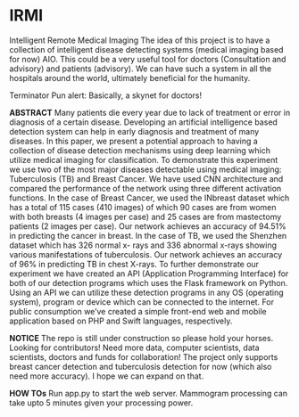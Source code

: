 # IRMI
Intelligent Remote Medical Imaging
The idea of this project is to have a collection of intelligent disease detecting systems (medical imaging based for now) AIO. This could be a very useful tool for doctors (Consultation and advisory) and patients (advisory). We can have such a system in all the hospitals around the world, ultimately beneficial for the humanity.

Terminator Pun alert: Basically, a skynet for doctors!

**ABSTRACT**
Many patients die every year due to lack of treatment or error in diagnosis of a certain disease. Developing an artificial intelligence based detection system can help in early diagnosis and treatment of many diseases.
In this paper, we present a potential approach to having a collection of disease detection mechanisms using deep learning which utilize medical imaging for classification. To demonstrate this experiment we use two of the most major diseases detectable using medical imaging: Tuberculosis (TB) and Breast Cancer.
We have used CNN architecture and compared the performance of the network using three different activation functions. In the case of Breast Cancer, we used the INbreast dataset which has a total of 115 cases (410 images) of which 90 cases are from women with both breasts (4 images per case) and 25 cases are from mastectomy patients (2 images per case). Our network achieves an accuracy of 94.51% in predicting the cancer in breast. In the case of TB, we used the Shenzhen dataset which has 326 normal x- rays and 336 abnormal x-rays showing various manifestations of tuberculosis. Our network achieves an accuracy of 96% in predicting TB in chest X-rays.
To further demonstrate our experiment we have created an API (Application Programming Interface) for both of our detection programs which uses the Flask framework on Python. Using an API we can utilize these detection programs in any OS (operating system), program or device which can be connected to the internet. For public consumption we’ve created a simple front-end web and mobile application based on PHP and Swift languages, respectively.

**NOTICE**
The repo is still under construction so please hold your horses.
Looking for contributors! Need more data, computer scientists, data scientists, doctors and funds for collaboration!
The project only supports breast cancer detection and tuberculosis detection for now (which also need more accuracy). I hope we can expand on that.

**HOW TOs**
Run app.py to start the web server.
Mammogram processing can take upto 5 minutes given your processing power.
